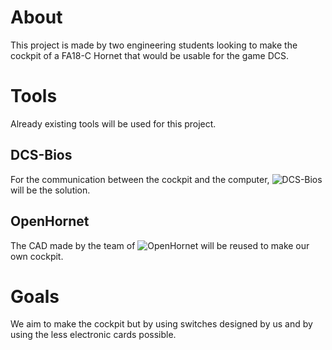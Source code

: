 # About

This project is made by two engineering students looking to make the cockpit of a FA18-C Hornet that would be usable for the game DCS.

# Tools

Already existing tools will be used for this project.

## DCS-Bios

For the communication between the cockpit and the computer, ![DCS-Bios](https://github.com/DCS-Skunkworks/dcs-bios/blob/main/Scripts/DCS-BIOS/doc/userguide.adoc#reference_tool) will be the solution. 

## OpenHornet

The CAD made by the team of ![OpenHornet](https://openhornet.com/) will be reused to make our own cockpit.

# Goals

We aim to make the cockpit but by using switches designed by us and by using the less electronic cards possible.
